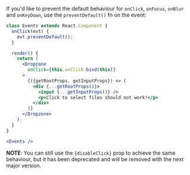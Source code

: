If you'd like to prevent the default behaviour for `onClick`, `onFocus`, `onBlur` and `onKeyDown`, use the `preventDefault()` fn on the event:

```jsx harmony
class Events extends React.Component {
  onClick(evt) {
    evt.preventDefault();
  }

  render() {
    return (
      <Dropzone
        onClick={this.onClick.bind(this)}
      >
        {({getRootProps, getInputProps}) => (
          <div {...getRootProps()}>
            <input {...getInputProps()} />
            <p>Click to select files should not work!</p>
          </div>
        )}
      </Dropzone>
    );
  }
}

<Events />
```

**NOTE**: You can still use the `{disableClick}` prop to achieve the same behaviour,
but it has been deprecated and will be removed with the next major version.
